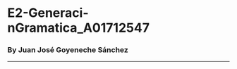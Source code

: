 # E2-Generaci-nGramatica_A01712547
### By Juan José Goyeneche Sánchez
---------------------------------------------
